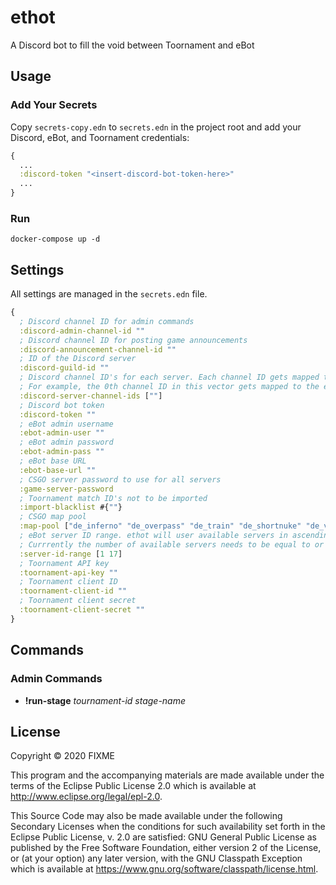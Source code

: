 # ethot

A Discord bot to fill the void between Toornament and eBot

## Usage

### Add Your Secrets
Copy `secrets-copy.edn` to `secrets.edn` in the project root and add your
Discord, eBot, and Toornament credentials:
```clojure
{
  ...
  :discord-token "<insert-discord-bot-token-here>"
  ...
}
```

### Run
```
docker-compose up -d
```

## Settings
All settings are managed in the `secrets.edn` file.
```clojure
{
  ; Discord channel ID for admin commands
  :discord-admin-channel-id ""
  ; Discord channel ID for posting game announcements
  :discord-announcement-channel-id ""
  ; ID of the Discord server
  :discord-guild-id ""
  ; Discord channel ID's for each server. Each channel ID gets mapped to the eBot server ID of it's index + 1.
  ; For example, the 0th channel ID in this vector gets mapped to the eBot server ID #1.
  :discord-server-channel-ids [""]
  ; Discord bot token
  :discord-token ""
  ; eBot admin username
  :ebot-admin-user ""
  ; eBot admin password
  :ebot-admin-pass ""
  ; eBot base URL
  :ebot-base-url ""
  ; CSGO server password to use for all servers
  :game-server-password
  ; Toornament match ID's not to be imported
  :import-blacklist #{""}
  ; CSGO map pool
  :map-pool ["de_inferno" "de_overpass" "de_train" "de_shortnuke" "de_vertigo"]
  ; eBot server ID range. ethot will user available servers in ascending numerical order.
  ; Currrently the number of available servers needs to be equal to or greater than the number of games that can be played at once.
  :server-id-range [1 17]
  ; Toornament API key
  :toornament-api-key ""
  ; Toornament client ID
  :toornament-client-id ""
  ; Toornament client secret
  :toornament-client-secret ""
}
```

## Commands
### Admin Commands
- **!run-stage** *tournament-id stage-name*

## License

Copyright © 2020 FIXME

This program and the accompanying materials are made available under the
terms of the Eclipse Public License 2.0 which is available at
http://www.eclipse.org/legal/epl-2.0.

This Source Code may also be made available under the following Secondary
Licenses when the conditions for such availability set forth in the Eclipse
Public License, v. 2.0 are satisfied: GNU General Public License as published by
the Free Software Foundation, either version 2 of the License, or (at your
option) any later version, with the GNU Classpath Exception which is available
at https://www.gnu.org/software/classpath/license.html.
